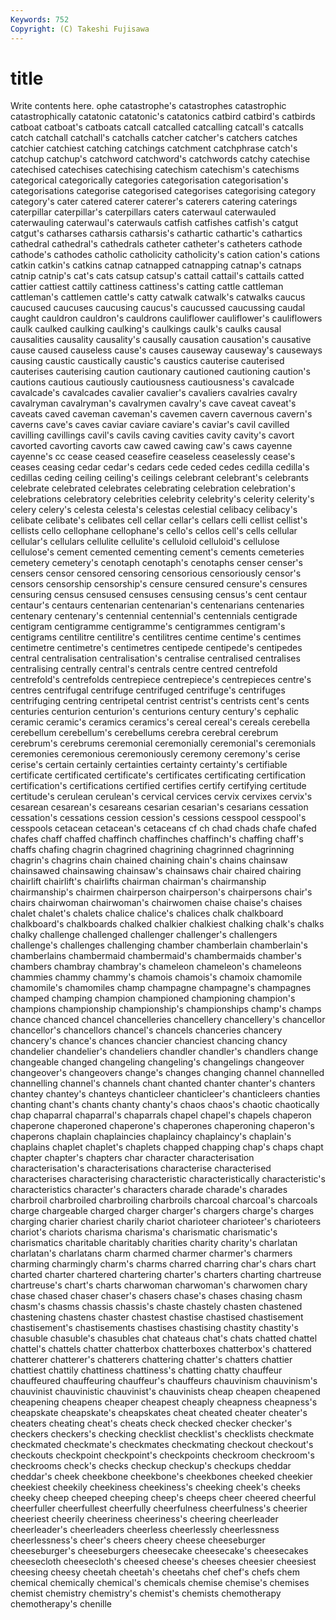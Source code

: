 ```yaml
---
Keywords: 752 
Copyright: (C) Takeshi Fujisawa
---
```


# title

Write contents here.
ophe catastrophe's catastrophes catastrophic catastrophically
catatonic catatonic's catatonics catbird catbird's catbirds catboat catboat's catboats catcall
catcalled catcalling catcall's catcalls catch catchall catchall's catchalls catcher catcher's
catchers catches catchier catchiest catching catchings catchment catchphrase catch's catchup
catchup's catchword catchword's catchwords catchy catechise catechised catechises catechising catechism
catechism's catechisms categorical categorically categories categorisation categorisation's categorisations categorise categorised
categorises categorising category category's cater catered caterer caterer's caterers catering
caterings caterpillar caterpillar's caterpillars caters caterwaul caterwauled caterwauling caterwaul's caterwauls
catfish catfishes catfish's catgut catgut's catharses catharsis catharsis's cathartic cathartic's
cathartics cathedral cathedral's cathedrals catheter catheter's catheters cathode cathode's cathodes
catholic catholicity catholicity's cation cation's cations catkin catkin's catkins catnap
catnapped catnapping catnap's catnaps catnip catnip's cat's cats catsup catsup's
cattail cattail's cattails catted cattier cattiest cattily cattiness cattiness's catting
cattle cattleman cattleman's cattlemen cattle's catty catwalk catwalk's catwalks caucus
caucused caucuses caucusing caucus's caucussed caucussing caudal caught cauldron cauldron's
cauldrons cauliflower cauliflower's cauliflowers caulk caulked caulking caulking's caulkings caulk's
caulks causal causalities causality causality's causally causation causation's causative cause
caused causeless cause's causes causeway causeway's causeways causing caustic caustically
caustic's caustics cauterise cauterised cauterises cauterising caution cautionary cautioned cautioning
caution's cautions cautious cautiously cautiousness cautiousness's cavalcade cavalcade's cavalcades cavalier
cavalier's cavaliers cavalries cavalry cavalryman cavalryman's cavalrymen cavalry's cave caveat
caveat's caveats caved caveman caveman's cavemen cavern cavernous cavern's caverns
cave's caves caviar caviare caviare's caviar's cavil cavilled cavilling cavillings
cavil's cavils caving cavities cavity cavity's cavort cavorted cavorting cavorts
caw cawed cawing caw's caws cayenne cayenne's cc cease ceased
ceasefire ceaseless ceaselessly cease's ceases ceasing cedar cedar's cedars cede
ceded cedes cedilla cedilla's cedillas ceding ceiling ceiling's ceilings celebrant
celebrant's celebrants celebrate celebrated celebrates celebrating celebration celebration's celebrations celebratory
celebrities celebrity celebrity's celerity celerity's celery celery's celesta celesta's celestas
celestial celibacy celibacy's celibate celibate's celibates cell cellar cellar's cellars
celli cellist cellist's cellists cello cellophane cellophane's cello's cellos cell's
cells cellular cellular's cellulars cellulite cellulite's celluloid celluloid's cellulose cellulose's
cement cemented cementing cement's cements cemeteries cemetery cemetery's cenotaph cenotaph's
cenotaphs censer censer's censers censor censored censoring censorious censoriously censor's
censors censorship censorship's censure censured censure's censures censuring census censused
censuses censusing census's cent centaur centaur's centaurs centenarian centenarian's centenarians
centenaries centenary centenary's centennial centennial's centennials centigrade centigram centigramme centigramme's
centigrammes centigram's centigrams centilitre centilitre's centilitres centime centime's centimes centimetre
centimetre's centimetres centipede centipede's centipedes central centralisation centralisation's centralise centralised
centralises centralising centrally central's centrals centre centred centrefold centrefold's centrefolds
centrepiece centrepiece's centrepieces centre's centres centrifugal centrifuge centrifuged centrifuge's centrifuges
centrifuging centring centripetal centrist centrist's centrists cent's cents centuries centurion
centurion's centurions century century's cephalic ceramic ceramic's ceramics ceramics's cereal
cereal's cereals cerebella cerebellum cerebellum's cerebellums cerebra cerebral cerebrum cerebrum's
cerebrums ceremonial ceremonially ceremonial's ceremonials ceremonies ceremonious ceremoniously ceremony ceremony's
cerise cerise's certain certainly certainties certainty certainty's certifiable certificate certificated
certificate's certificates certificating certification certification's certifications certified certifies certify certifying
certitude certitude's cerulean cerulean's cervical cervices cervix cervixes cervix's cesarean
cesarean's cesareans cesarian cesarian's cesarians cessation cessation's cessations cession cession's
cessions cesspool cesspool's cesspools cetacean cetacean's cetaceans cf ch chad
chads chafe chafed chafes chaff chaffed chaffinch chaffinches chaffinch's chaffing
chaff's chaffs chafing chagrin chagrined chagrining chagrinned chagrinning chagrin's chagrins
chain chained chaining chain's chains chainsaw chainsawed chainsawing chainsaw's chainsaws
chair chaired chairing chairlift chairlift's chairlifts chairman chairman's chairmanship chairmanship's
chairmen chairperson chairperson's chairpersons chair's chairs chairwoman chairwoman's chairwomen chaise
chaise's chaises chalet chalet's chalets chalice chalice's chalices chalk chalkboard
chalkboard's chalkboards chalked chalkier chalkiest chalking chalk's chalks chalky challenge
challenged challenger challenger's challengers challenge's challenges challenging chamber chamberlain chamberlain's
chamberlains chambermaid chambermaid's chambermaids chamber's chambers chambray chambray's chameleon chameleon's
chameleons chammies chammy chammy's chamois chamois's chamoix chamomile chamomile's chamomiles
champ champagne champagne's champagnes champed champing champion championed championing champion's
champions championship championship's championships champ's champs chance chanced chancel chancelleries
chancellery chancellery's chancellor chancellor's chancellors chancel's chancels chanceries chancery chancery's
chance's chances chancier chanciest chancing chancy chandelier chandelier's chandeliers chandler
chandler's chandlers change changeable changed changeling changeling's changelings changeover changeover's
changeovers change's changes changing channel channelled channelling channel's channels chant
chanted chanter chanter's chanters chantey chantey's chanteys chanticleer chanticleer's chanticleers
chanties chanting chant's chants chanty chanty's chaos chaos's chaotic chaotically
chap chaparral chaparral's chaparrals chapel chapel's chapels chaperon chaperone chaperoned
chaperone's chaperones chaperoning chaperon's chaperons chaplain chaplaincies chaplaincy chaplaincy's chaplain's
chaplains chaplet chaplet's chaplets chapped chapping chap's chaps chapt chapter
chapter's chapters char character characterisation characterisation's characterisations characterise characterised characterises
characterising characteristic characteristically characteristic's characteristics character's characters charade charade's charades
charbroil charbroiled charbroiling charbroils charcoal charcoal's charcoals charge chargeable charged
charger charger's chargers charge's charges charging charier chariest charily chariot
charioteer charioteer's charioteers chariot's chariots charisma charisma's charismatic charismatic's charismatics
charitable charitably charities charity charity's charlatan charlatan's charlatans charm charmed
charmer charmer's charmers charming charmingly charm's charms charred charring char's
chars chart charted charter chartered chartering charter's charters charting chartreuse
chartreuse's chart's charts charwoman charwoman's charwomen chary chase chased chaser
chaser's chasers chase's chases chasing chasm chasm's chasms chassis chassis's
chaste chastely chasten chastened chastening chastens chaster chastest chastise chastised
chastisement chastisement's chastisements chastises chastising chastity chastity's chasuble chasuble's chasubles
chat chateaus chat's chats chatted chattel chattel's chattels chatter chatterbox
chatterboxes chatterbox's chattered chatterer chatterer's chatterers chattering chatter's chatters chattier
chattiest chattily chattiness chattiness's chatting chatty chauffeur chauffeured chauffeuring chauffeur's
chauffeurs chauvinism chauvinism's chauvinist chauvinistic chauvinist's chauvinists cheap cheapen cheapened
cheapening cheapens cheaper cheapest cheaply cheapness cheapness's cheapskate cheapskate's cheapskates
cheat cheated cheater cheater's cheaters cheating cheat's cheats check checked
checker checker's checkers checkers's checking checklist checklist's checklists checkmate checkmated
checkmate's checkmates checkmating checkout checkout's checkouts checkpoint checkpoint's checkpoints checkroom
checkroom's checkrooms check's checks checkup checkup's checkups cheddar cheddar's cheek
cheekbone cheekbone's cheekbones cheeked cheekier cheekiest cheekily cheekiness cheekiness's cheeking
cheek's cheeks cheeky cheep cheeped cheeping cheep's cheeps cheer cheered
cheerful cheerfuller cheerfullest cheerfully cheerfulness cheerfulness's cheerier cheeriest cheerily cheeriness
cheeriness's cheering cheerleader cheerleader's cheerleaders cheerless cheerlessly cheerlessness cheerlessness's cheer's
cheers cheery cheese cheeseburger cheeseburger's cheeseburgers cheesecake cheesecake's cheesecakes cheesecloth
cheesecloth's cheesed cheese's cheeses cheesier cheesiest cheesing cheesy cheetah cheetah's
cheetahs chef chef's chefs chem chemical chemically chemical's chemicals chemise
chemise's chemises chemist chemistry chemistry's chemist's chemists chemotherapy chemotherapy's chenille
